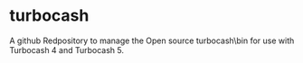 # turbocash

A github Redpository to manage the Open source turbocash\bin for use with Turbocash 4 and Turbocash 5.
